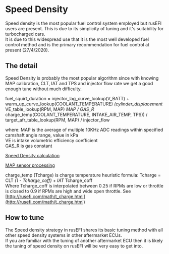 # Speed Density

Speed density is the most popular fuel control system employed but rusEFI users are present. This is due to its simplicity of tuning and it's suitability for turbocharged cars.  
It is due to this widespread use that it is the most well developed fuel control method and is the primary recommendation for fuel control at present (27/4/2020).

## The detail

Speed Density is probably the most popular algorithm since with knowing MAP calibration, CLT, IAT and TPS and injector flow rate we get a good enough tune without much difficulty.

fuel_squirt_duration = injector_lag_curve_lookup(V_BATT) + warm_up_curve_lookup(COOLANT_TEMPERATURE) *(cylinder_displacement* VE_table_lookup(RPM, MAP) *MAP / GAS_R* charge_temp(COOLANT_TEMPERATURE, INTAKE_AIR_TEMP, TPS)) / target_afr_table_lookup(RPM, MAP) / injector_flow

where:
MAP is the average of multiple 10KHz ADC readings within specified camshaft angle range, value in kPa  
VE is intake volumetric efficiency coefficient  
GAS_R is gas constant  

[Speed Density calculation](http://rusefi.com/docs/html/speed__density_8cpp.html)

[MAP sensor processing](http://rusefi.com/docs/html/map__averaging_8cpp.html)

charge_temp (Tcharge) is charge temperature heuristic formula: Tcharge = CLT *(1 - Tcharge_coff) + IAT* Tcharge_coff  
Where Tcharge_coff is interpolated between 0.25 if RPMs are low or throttle is closed to 0.9 if RPMs are high and wide open throttle. See [http://rusefi.com/math/t_charge.html](http://rusefi.com/math/t_charge.html)

[//]: # "ToDo: aware this needs more detail or cleaning up, hoping it will hold for now, happy for someone to add to the detail"

## How to tune

The Speed density strategy in rusEFI shares its basic tuning method with all other speed density systems in other aftermarket ECUs.  
If you are familiar with the tuning of another aftermarket ECU then it is likely the tuning of speed density on rusEFI will be very easy to get into.
